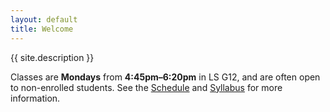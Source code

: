 ```yaml
---
layout: default
title: Welcome
---
```


{{ site.description }}

Classes are **Mondays** from **4:45pm&ndash;6:20pm** in LS G12, and are often open to non-enrolled students. See the [Schedule](schedule.html) and [Syllabus](syllabus.html) for more information.

<!--
<div class="notification is-usf-green">
  <button class="delete"></button>
  The course is full but there is a waiting list. If you are an incoming first-year CS major and are interested in joining the waiting list, please email Sophie at <a href="mailto:sjengle@cs.usfca.edu">sjengle@cs.usfca.edu</a>.
</div>

<script>
document.addEventListener('DOMContentLoaded', () => {
  (document.querySelectorAll('.notification .delete') || []).forEach(($delete) => {
    $notification = $delete.parentNode;
    $delete.addEventListener('click', () => {
      $notification.parentNode.removeChild($notification);
    });
  });
});
</script>
//-->
